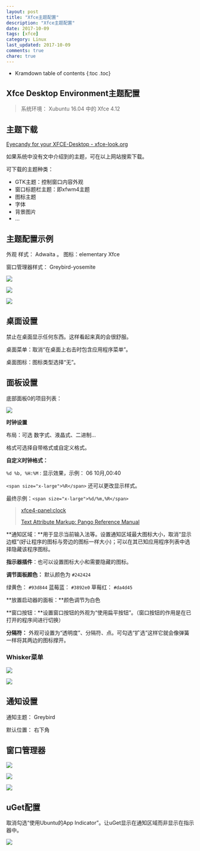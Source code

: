 ```yaml
---
layout: post
title: "Xfce主题配置"
description: "Xfce主题配置"
date: 2017-10-09
tags: [xfce]
category: Linux
last_updated: 2017-10-09
comments: true
chare: true
---
```


* Kramdown table of contents
{:toc .toc}




## Xfce Desktop Environment主题配置

> 系统环境： Xubuntu 16.04 中的 Xfce 4.12



## 主题下载
[Eyecandy for your XFCE-Desktop - xfce-look.org](https://www.xfce-look.org/ "Eyecandy for your XFCE-Desktop - xfce-look.org")  

如果系统中没有文中介绍到的主题，可在以上网站搜索下载。

可下载的主题种类：

* GTK主题：控制窗口内容外观
* 窗口标题栏主题：即xfwm4主题
* 图标主题
* 字体
* 背景图片
* ...


## 主题配置示例

外观 样式： Adwaita 。  图标：elementary Xfce

窗口管理器样式： Greybird-yosemite

![](https://gitlab.com/faner/Git-Pictures/raw/master/%E4%B8%BB%E9%A2%98%E9%85%8D%E7%BD%AE/%E4%B8%BB%E9%A2%98%E9%85%8D%E7%BD%AE01.png)



![](https://gitlab.com/faner/Git-Pictures/raw/master/%E4%B8%BB%E9%A2%98%E9%85%8D%E7%BD%AE/%E6%A1%8C%E9%9D%A2.png)

![](https://gitlab.com/faner/Git-Pictures/raw/master/%E4%B8%BB%E9%A2%98%E9%85%8D%E7%BD%AE/%E5%BA%94%E7%94%A8%E7%A8%8B%E5%BA%8F%E8%8F%9C%E5%8D%95.png)



## 桌面设置

禁止在桌面显示任何东西。这样看起来真的会很舒服。

桌面菜单：取消“在桌面上右击时包含应用程序菜单”。

桌面图标：图标类型选择“无”。





## 面板设置

底部面板0的项目列表：

![](https://gitlab.com/faner/Git-Pictures/raw/master/%E4%B8%BB%E9%A2%98%E9%85%8D%E7%BD%AE/%E9%9D%A2%E6%9D%BF0%E9%A1%B9%E7%9B%AE%E5%88%97%E8%A1%A8.png)



**时钟设置**

布局：可选 数字式、液晶式、二进制...

格式可选择自带格式或自定义格式。

**自定义时钟格式：**

`%d %b, %H:%M` : 显示效果，示例： 06 10月,00:40

`<span size="x-large">%R</span>` 还可以更改显示样式。

最终示例：`<span size="x-large">%d/%m,%R</span>`



> [xfce4-panel:clock](http://docs.xfce.org/xfce/xfce4-panel/clock)
>
> [Text Attribute Markup: Pango Reference Manual](https://developer.gnome.org/pango/stable/PangoMarkupFormat.html "Text Attribute Markup: Pango Reference Manual")





**通知区域：**用于显示当前输入法等。设置通知区域最大图标大小，取消“显示边框”(好让程序的图标与旁边的图标一样大小)；可以在其已知应用程序列表中选择隐藏该程序图标。

**指示器插件**：也可以设置图标大小和需要隐藏的图标。



**调节面板颜色：** 默认颜色为 `#242424`

绿黄色： `#93d844`  蓝莓蓝： `#3892e0`   草莓红： `#da4d45`

**放置启动器的面板：**颜色调节为白色

**窗口按钮：**设置窗口按钮的外观为“使用扁平按钮”。（窗口按钮的作用是在已打开的程序间进行切换）

**分隔符：** 外观可设置为“透明度”、分隔符、点。可勾选“扩选”这样它就会像弹簧一样将其两边的图标撑开。



### Whisker菜单

![](https://gitlab.com/faner/Git-Pictures/raw/master/%E4%B8%BB%E9%A2%98%E9%85%8D%E7%BD%AE/Whisker%E8%8F%9C%E5%8D%95-%E5%A4%96%E8%A7%82.png)

![](https://gitlab.com/faner/Git-Pictures/raw/master/%E4%B8%BB%E9%A2%98%E9%85%8D%E7%BD%AE/Whisker%E8%8F%9C%E5%8D%95-%E8%A1%8C%E4%B8%BA.png)





## 通知设置

通知主题： Greybird

默认位置： 右下角





## 窗口管理器

![](https://gitlab.com/faner/Git-Pictures/raw/master/%E4%B8%BB%E9%A2%98%E9%85%8D%E7%BD%AE/%E7%AA%97%E5%8F%A3%E7%AE%A1%E7%90%86%E5%99%A8-%E6%A0%B7%E5%BC%8F.png)

![](https://gitlab.com/faner/Git-Pictures/raw/master/%E4%B8%BB%E9%A2%98%E9%85%8D%E7%BD%AE/%E7%AA%97%E5%8F%A3%E7%AE%A1%E7%90%86%E5%99%A8-%E7%84%A6%E7%82%B9.png)

![](https://gitlab.com/faner/Git-Pictures/raw/master/%E4%B8%BB%E9%A2%98%E9%85%8D%E7%BD%AE/%E7%AA%97%E5%8F%A3%E7%AE%A1%E7%90%86%E5%99%A8-%E9%AB%98%E7%BA%A7.png)



## uGet配置

取消勾选“使用Ubuntu的App Indicator”。让uGet显示在通知区域而非显示在指示器中。

![](https://gitlab.com/faner/Git-Pictures/raw/master/%E4%B8%BB%E9%A2%98%E9%85%8D%E7%BD%AE/uGet%E5%8F%96%E6%B6%88%E4%BD%BF%E7%94%A8App%20Indicator.png)